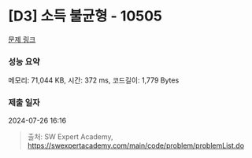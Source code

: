 # [D3] 소득 불균형 - 10505 

[문제 링크](https://swexpertacademy.com/main/code/problem/problemDetail.do?contestProbId=AXNP4CvauaMDFAXS) 

### 성능 요약

메모리: 71,044 KB, 시간: 372 ms, 코드길이: 1,779 Bytes

### 제출 일자

2024-07-26 16:16



> 출처: SW Expert Academy, https://swexpertacademy.com/main/code/problem/problemList.do